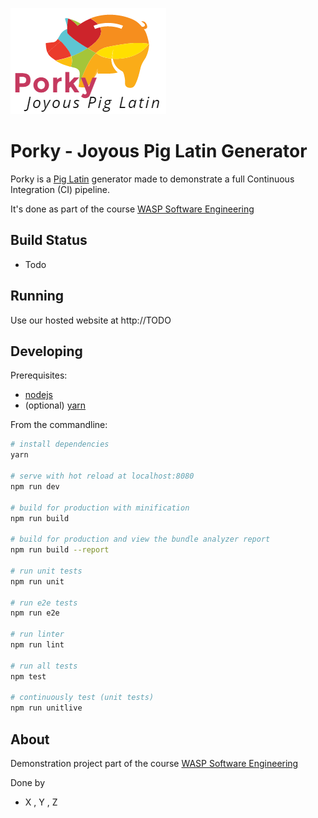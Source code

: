 
![](./src/assets/logo.png)

Porky - Joyous Pig Latin Generator
==================================

Porky is a [Pig Latin](https://en.wikipedia.org/wiki/Pig_Latin) generator made
to demonstrate a full Continuous Integration (CI) pipeline. 

It's done as part of the course [WASP Software Engineering](http://wasp-sweden.org/custom/uploads/2017/02/Assignment-2-Tool-Chain.pdf)

Build Status
------------

- Todo

Running
-------
Use our hosted website at http://TODO

Developing
----------

Prerequisites:

* [nodejs](https://nodejs.org/)
* (optional) [yarn](https://yarnpkg.com/lang/en/docs/cli/install/)

From the commandline:

``` bash
# install dependencies
yarn

# serve with hot reload at localhost:8080
npm run dev

# build for production with minification
npm run build

# build for production and view the bundle analyzer report
npm run build --report

# run unit tests
npm run unit

# run e2e tests
npm run e2e

# run linter
npm run lint

# run all tests
npm test

# continuously test (unit tests)
npm run unitlive
```

About
-----
Demonstration project part of the course [WASP Software Engineering](http://wasp-sweden.org/custom/uploads/2017/02/Assignment-2-Tool-Chain.pdf)

Done by
- X , Y , Z
